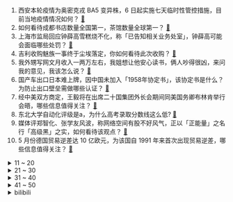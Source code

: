 1. 西安本轮疫情为奥密克戎 BA5 变异株，6 日起实施七天临时性管控措施，目前当地疫情情况如何？ [:link:](https://www.zhihu.com/question/541690865)
2. 如何看待成都书店数量全国第一，茶馆数量全球第一？ [:link:](https://www.zhihu.com/question/541702595)
3. 上海市监局回应钟薛高雪糕烧不化，称「已告知相关业务处室」，钟薛高可能会面临哪些处罚？ [:link:](https://www.zhihu.com/question/541735171)
4. 吉利收购魅族一事终于尘埃落定，你如何看待此次收购？ [:link:](https://www.zhihu.com/question/541472239)
5. 我外甥写网文月收入一两万左右，我姐想让他安心读书，俩人吵得很凶，来问我的意见，我该怎么说？ [:link:](https://www.zhihu.com/question/541467815)
6. 国产车出口日本难上牌，因中国未加入「1958年协定书」，该协定书是什么？为防止出口壁垒需做哪些认证？ [:link:](https://www.zhihu.com/question/541580649)
7. 经中美双方商定，王毅将在出席二十国集团外长会期间同美国务卿布林肯举行会晤，哪些信息值得关注？ [:link:](https://www.zhihu.com/question/541736948)
8. 东北大学自动化评级是a，为什么高考录取分数线这么低? [:link:](https://www.zhihu.com/question/541560818)
9. 媒体评郑智化、张学友风波，称网络空间有股不好风气，正以「正能量」之名行「高级黑」之实，如何看待该观点？ [:link:](https://www.zhihu.com/question/541769806)
10. 5 月份德国贸易逆差达 10 亿欧元，为该国自 1991 年来首次出现贸易逆差，哪些信息值得关注？ [:link:](https://www.zhihu.com/question/541590572)
<details>
<summary>11 ~ 20</summary>

11. 网传全州县超生孩子被抱走调剂，桂林通报称「对县卫健局局长等相关人员停职检查」，还有哪些信息值得关注？ [:link:](https://www.zhihu.com/question/541673707)
12. 女子躲房间将 500 万存款账户发骗子，警方联系其丈夫及时阻止。该事件有哪些警示？ [:link:](https://www.zhihu.com/question/541680568)
13. 面对日渐激烈的就业环境，这一届 00 后毕业生应该如何应对？ [:link:](https://www.zhihu.com/question/541691703)
14. 警方通报「女生高考后被同村村民杀害」，称嫌犯系 51 岁男子，已被刑拘。还有哪些信息值得关注？ [:link:](https://www.zhihu.com/question/541512346)
15. 如何看待国家发改委回应「生猪价格上涨过快」，称目前生猪产能总体合理充裕，不具备持续大幅上涨的基础？ [:link:](https://www.zhihu.com/question/541498535)
16. 考研英语第一遍做真题要不要写到卷子上？ [:link:](https://www.zhihu.com/question/529678666)
17. 如何看待印度驻华大使回应「中美选边站」问题时回答「我们有15亿人，可以把脚放在任何地方」？ [:link:](https://www.zhihu.com/question/541632573)
18. 从人民公园的「慢」成都到天府N街的「快」成都，如何看待 12 年间成都的发展与变化？ [:link:](https://www.zhihu.com/question/541702328)
19. 为什么中国人的早饭，几乎不喝饮料/果汁？ [:link:](https://www.zhihu.com/question/541480962)
20. 为什么香港艺人不显老？ [:link:](https://www.zhihu.com/question/295211719)
</details>
<details>
<summary>21 ~ 30</summary>

21. 网传一女子逛商场遭遇各种「刺客」，6 颗话梅 128 元，2 个桃子 92 元，如何看待这一现象？ [:link:](https://www.zhihu.com/question/541339978)
22. 男友买了个培育钻石向我求婚，什么是培育钻石？ [:link:](https://www.zhihu.com/question/428348500)
23. 有哪些描写夏天的古诗词？ [:link:](https://www.zhihu.com/question/541032225)
24. 小米 12S 系列「这真徕卡」的 slogan 反应了小米什么样的营销策略？ [:link:](https://www.zhihu.com/question/541378017)
25. 要么「把问题摆平就是水平」，要么「早请示晚汇报」，如何看待基层工作中的「唯过程」和「唯结果」导向？ [:link:](https://www.zhihu.com/question/540504962)
26. 宠物猫为什么逐渐丧失了抓老鼠的功能？ [:link:](https://www.zhihu.com/question/541059643)
27. 咸阳一小学试卷要求学生介绍肖战，教育局回应「随机选择 ，考察学生英语表达能力」。还有哪些信息值得关注？ [:link:](https://www.zhihu.com/question/541467924)
28. 恒驰汽车宣布「恒驰 5」 7 月 6 日开启预售，且购车款均在公证处专户，哪些信息值得关注？ [:link:](https://www.zhihu.com/question/541675940)
29. 如何看待 LPL 解说瞳夕因没有给 Jackeylove 投 MVP 票而遭其粉丝爆破？ [:link:](https://www.zhihu.com/question/541393223)
30. 为什么非升即走的大学教授不去高中当老师？ [:link:](https://www.zhihu.com/question/530301437)
</details>
<details>
<summary>31 ~ 40</summary>

31. 新娘安排博士、硕士、中学同学分桌吃席，朋友称「怕陌生人尴尬，并非学历歧视」，如何看待此事？ [:link:](https://www.zhihu.com/question/541445369)
32. 《龙珠》中为什么悟空一长大就和琪琪结婚，而不是和布尔玛？ [:link:](https://www.zhihu.com/question/295712652)
33. 贾政对于小姨子长期住在自己家里是什么态度？ [:link:](https://www.zhihu.com/question/531920277)
34. 如何看待网传全州县将「超生孩子」统一抱走进行「社会调剂」？官方回应「正在核实」，还有哪些信息值得关注？ [:link:](https://www.zhihu.com/question/541612322)
35. 「米老鼠」95 年版权保护期临近，迪士尼将失去其专有权，版权保护期能否延长？失去专有权将产生哪些影响？ [:link:](https://www.zhihu.com/question/541581133)
36. 4 家河南村镇银行同时更换董事长，储户发现「度小满上原存款产品变理财产品」，还有哪些最新进展？ [:link:](https://www.zhihu.com/question/541643788)
37. 为什么名校硕士毕业生去乡镇当公务员会被人议论，名校硕士不能当乡镇公务员吗？ [:link:](https://www.zhihu.com/question/541176192)
38. 如果你是一位产品经理，你觉得适合家庭用车需求的越野 SUV（如 BJ60）需要具备哪些功能或特点？ [:link:](https://www.zhihu.com/question/540380396)
39. 《破事精英》第 24 集《你的选择》拍得怎么样？哪些剧情的值得关注？ [:link:](https://www.zhihu.com/question/541503949)
40. 如何客观评价詹姆斯哈登？ [:link:](https://www.zhihu.com/question/25111438)
</details>
<details>
<summary>41 ~ 50</summary>

41. 为什么现在绝大部分 TWS 耳机都不提供关键指标参数？这让消费者怎么选择？ [:link:](https://www.zhihu.com/question/513102760)
42. 如果每个人都带上降噪耳机，世界会变成什么样？ [:link:](https://www.zhihu.com/question/538795889)
43. 7 月 5 日上海新增本土感染者「9+15」，均在隔离管控中发现，目前当地疫情情况如何？ [:link:](https://www.zhihu.com/question/541770385)
44. 唐山房价跌入谷底，房价曾领涨全国，这释放了什么信号？是否引领全国房价进入下行周期？ [:link:](https://www.zhihu.com/question/541722359)
45. 欧洲议会以压倒性多数通过了《数字服务法》和《数字市场法》，剑指谷歌、苹果等科技巨头，具有哪些意义？ [:link:](https://www.zhihu.com/question/541726583)
46. 苏宁易购回应「被申请破产清算」，称系谣言，目前公司的经营状况如何？ [:link:](https://www.zhihu.com/question/541651324)
47. 月薪一万在广州市能过什么样的生活？ [:link:](https://www.zhihu.com/question/54172137)
48. 如何停止精神内耗? [:link:](https://www.zhihu.com/question/492303242)
49. 灯具是在网上买好，还是在实体店买好? [:link:](https://www.zhihu.com/question/452759265)
50. 7 月 4 日延庆区筛查出一例核酸阳性人员，目前阳性人员情况如何？ [:link:](https://www.zhihu.com/question/541461099)
</details><details>
<summary>bilibili</summary>

1. 万州烤鱼博览馆   厨子探店¥217 [:link:](//www.bilibili.com/video/BV1x94y1R7uP)
2. 【俄罗斯老婆】安娜：快进来随礼！！ [:link:](//www.bilibili.com/video/BV1sY4y1E7qP)
3. 《原神》提瓦特风尚·衣装PV - 幕夜暗像 [:link:](//www.bilibili.com/video/BV1rt4y1t7HC)
4. 鸡你太美Remix，但是真ikun [:link:](//www.bilibili.com/video/BV1s34y1p763)
5. 这是人类能完成的操作？？2 [:link:](//www.bilibili.com/video/BV1PL4y1A7wb)
6. “明枪易躲，暗恋难防” [:link:](//www.bilibili.com/video/BV17B4y1i7YF)
7. 大学真不是你想的那样... [:link:](//www.bilibili.com/video/BV1yZ4y1a7vg)
8. 我为我的奶奶，拍了部“电影” [:link:](//www.bilibili.com/video/BV13Y4y1n76t)
9. 无关风月 我提序等你回 [:link:](//www.bilibili.com/video/BV1sY4y1E7Nq)
10. 但凡她们平均一下脑子~ [:link:](//www.bilibili.com/video/BV1Qa411p7Ao)
<details>
<summary>11 ~ 20</summary>

11. 雪莲负责人：雪莲5毛一包13年未涨价，“赚不到很多钱 更多是情怀” [:link:](//www.bilibili.com/video/BV1mt4y1t7fZ)
12. 玫瑰花被摘了 你要怪摘花的人 而不是怪花开的艳 [:link:](//www.bilibili.com/video/BV14L4y1w7S2)
13. 七月首跳｜新操《水手怕水》 [:link:](//www.bilibili.com/video/BV1NW4y167a1)
14. 【迪卢克皮肤】我宣布，这个待机动作值回票价 [:link:](//www.bilibili.com/video/BV1Xv4y1T7aT)
15. 皇 城 P K ！【MC暮色森林#5】 [:link:](//www.bilibili.com/video/BV1wa411p7uN)
16. 雕坏上百张纸，挑战照片级纸雕 [:link:](//www.bilibili.com/video/BV1BU4y1Q78H)
17. 超平坦世界+惊变100天【大结局】活下去！ [:link:](//www.bilibili.com/video/BV1VW4y1U7d9)
18. 我用高中心态读了两年大学才明白的事情… [:link:](//www.bilibili.com/video/BV1Qf4y1o7qB)
19. 新婚半年，老公整晚打游戏不来睡觉，咋整啊 [:link:](//www.bilibili.com/video/BV1Rr4y1M7R3)
20. 45元2斤蓝莓，烤鸡烧肉铺在松针上，云南的菜市场也太好逛了！ [:link:](//www.bilibili.com/video/BV16G411x78S)
</details>
<details>
<summary>21 ~ 30</summary>

21. 【ipad古筝】无关风月 我题序等你回 [:link:](//www.bilibili.com/video/BV1uL4y1A7M9)
22. 我不是来求助的，我是来反击的 [:link:](//www.bilibili.com/video/BV1x34y1p7Wm)
23. 销冠是如何让不想买东西的人回心转意的，也许是从你进门的那一刻起！！ [:link:](//www.bilibili.com/video/BV19W4y1z7Tt)
24. 雪糕刺客再也不能背刺大家了？ [:link:](//www.bilibili.com/video/BV1kU4y1S7rs)
25. 祝你们早日找到自己的病友 [:link:](//www.bilibili.com/video/BV1Yv4y1T79G)
26. 【  青春也好，当下最好  】 [:link:](//www.bilibili.com/video/BV1xa411X7Xr)
27. 【Minecraft】世界首个纯红石神经网络！真正的红石人工智能(中文/English)(4K) [:link:](//www.bilibili.com/video/BV1yv4y1u7ZX)
28. 我的梦想，价值两元 [:link:](//www.bilibili.com/video/BV1Mr4y1u7W8)
29. 演员的蛋生（3） [:link:](//www.bilibili.com/video/BV1fZ4y1e7w6)
30. 现在的古风歌曲真是让人掘地三尺五体投地 [:link:](//www.bilibili.com/video/BV1vL4y1w7JU)
</details>
<details>
<summary>31 ~ 40</summary>

31. 广告，但是打码丨高清变装合集 [:link:](//www.bilibili.com/video/BV1eU4y1S7a7)
32. 98斤的巨大龙趸，帅小伙一顿操作猛如虎，出锅后香的不行 [:link:](//www.bilibili.com/video/BV1dr4y1M7nh)
33. 网易云看后不再网抑云 [:link:](//www.bilibili.com/video/BV1GT41137en)
34. 我被美国斯坦福大学，食堂录取了！！美国大学自助餐吃什么？ [:link:](//www.bilibili.com/video/BV1UU4y1S7Xb)
35. 【STN快报第六季36】卡拉什尼科夫，新时代刺客的导师 [:link:](//www.bilibili.com/video/BV1Ca411X7LA)
36. 鸟中屠夫，撸串王者！ [:link:](//www.bilibili.com/video/BV1iG411x7d7)
37. 当兰陵王隐身进人堆开了个弱化 [:link:](//www.bilibili.com/video/BV1iU4y1S7hE)
38. 童年雪糕，但是拟人 [:link:](//www.bilibili.com/video/BV1CU4y1Q7CR)
39. 【闲聊】《裹脚布》大结局，我血亏18块 [:link:](//www.bilibili.com/video/BV1HB4y1H71g)
40. 一位温柔刺客 [:link:](//www.bilibili.com/video/BV1uN4y1g7xz)
</details>
<details>
<summary>41 ~ 50</summary>

41. 像素级复刻鸡你太美（纯享版）还原神作！ [:link:](//www.bilibili.com/video/BV1Ur4y1g7WH)
42. 【原神】⚡⚡2.8  版  本  玩  家  现  状⚡⚡ [:link:](//www.bilibili.com/video/BV1bN4y1g7UV)
43. 一个桃子100块？美食博主：那是成本！ [:link:](//www.bilibili.com/video/BV1Da411X7jS)
44. up主，你的脸疼吗？2022年4月新番完结吐槽大总结！【泛式】 [:link:](//www.bilibili.com/video/BV1PB4y1i7KA)
45. 张镇辉台球正经教学【6个不太建议使用的技巧】14.0版本 [:link:](//www.bilibili.com/video/BV1rU4y1S7U4)
46. 我妈叫我拍这个 [:link:](//www.bilibili.com/video/BV1av4y1T7eZ)
47. 对小学生来说有点幼稚 对我刚刚好 [:link:](//www.bilibili.com/video/BV1pf4y1Z7Vj)
48. 雪  王  找  茬  ，但遇到了刺客！ [:link:](//www.bilibili.com/video/BV12a411H7Um)
49. 开心的农民工 [:link:](//www.bilibili.com/video/BV16t4y1871x)
50. 语 气 词 [:link:](//www.bilibili.com/video/BV1Nr4y1u786)
</details>
<details>
<summary>51 ~ 60</summary>

51. 香菜果冻？ [:link:](//www.bilibili.com/video/BV1SB4y1W7Ev)
52. 实测“钟薛高”加热31℃室温，真能1小时不化？ [:link:](//www.bilibili.com/video/BV16G411x7n2)
53. 还守着Chrome？6分钟让你爱上Edge浏览器 [:link:](//www.bilibili.com/video/BV1wa411s7oX)
54. 我绵良绵影只想过平静的生活（jojo不灭钻石op还原） [:link:](//www.bilibili.com/video/BV18t4y1t7J9)
55. 【贝爷生活】一个（伪）爱用物分享 [:link:](//www.bilibili.com/video/BV1pS4y1p7bU)
56. 帅小伙为了环保，花重金买台太阳能灶，以后做饭都不用火了？ [:link:](//www.bilibili.com/video/BV18a411H7HF)
57. 红皇后卡点仿妆，她其实挺可爱的 [:link:](//www.bilibili.com/video/BV1Da411H74M)
58. 做了两年的up主，终于拥有了梦想中的工作室！ [:link:](//www.bilibili.com/video/BV1FT411G7x3)
59. 24岁，从没用过新手机。消费主义在我这踢到了铁板…… [:link:](//www.bilibili.com/video/BV1vY4y1E74Y)
60. 备婚抠搜指南3.0｜终于试到了好吃不贵的结婚喜糖～ [:link:](//www.bilibili.com/video/BV1PU4y1X7FU)
</details>
<details>
<summary>61 ~ 70</summary>

61. 人民日报记者和帅农鸟哥一起吃瓜墙绘，听说郭站长也想来？【体验新农人】 [:link:](//www.bilibili.com/video/BV1ya411H7Vx)
62. 《明日方舟》EP - Magic Theorem [:link:](//www.bilibili.com/video/BV1YU4y1S7D1)
63. 【时代少年团】《小炸的暑假生活》07.练习室小剧场 [:link:](//www.bilibili.com/video/BV1RY4y1n7Nd)
64. 6年up主第7次搬家，我是时候离开啦！ [:link:](//www.bilibili.com/video/BV1bT411u7gQ)
65. [间谍过家家自制MV完整版]普通动画人挑战霸权社！DOGE [:link:](//www.bilibili.com/video/BV1nY411K7iH)
66. 宝我今天签协议了什么协议？对你的一心一意 [:link:](//www.bilibili.com/video/BV1VN4y1g7a4)
67. 【B站入驻自我介绍】Bao的Vtuber一问一答自我介绍!【Bao Vtuber】 [:link:](//www.bilibili.com/video/BV19Y4y1n7ac)
68. 人生第一次捡到猫，真的好小一只，作为一个铲屎官，实在不忍心袖手旁观不管它 [:link:](//www.bilibili.com/video/BV1K341137zd)
69. “中国共产党说话是算数的！” [:link:](//www.bilibili.com/video/BV19W4y1z7oD)
70. 为什么打穿地壳一定要在海底？【汪品先院士】 [:link:](//www.bilibili.com/video/BV113411w7Hn)
</details>
<details>
<summary>71 ~ 80</summary>

71. 偷狗火到国外，嘎子成鬼畜顶流，本人回应彰显格局！ [:link:](//www.bilibili.com/video/BV1La411X77W)
72. 东三省的差异到底在哪？？ [:link:](//www.bilibili.com/video/BV1CB4y1W7nD)
73. 这次洗澡过后，我丢掉了自己作为成年人的体面 [:link:](//www.bilibili.com/video/BV1nW4y1U749)
74. 莉⚡你⚡太⚡美⚡ [:link:](//www.bilibili.com/video/BV1VN4y1g7xG)
75. 【原神】摆 拍 狂 魔 17 [:link:](//www.bilibili.com/video/BV1kW4y1z7k5)
76. 《五毒》傣族 [:link:](//www.bilibili.com/video/BV1kW4y1z7Ds)
77. 《寻找田春山》 [:link:](//www.bilibili.com/video/BV1UZ4y1e7Mk)
78. 【真人特效】仙侠剧都不敢这么拍！ [:link:](//www.bilibili.com/video/BV18N4y1g7Wq)
79. 哪两句诗毫不相干，但拼在一起却天衣无缝？ [:link:](//www.bilibili.com/video/BV17W4y1U7iK)
80. 懒人版四果汤 [:link:](//www.bilibili.com/video/BV1L94y1R7Xj)
</details>
<details>
<summary>81 ~ 90</summary>

81. 31℃室温一小时不化 这雪糕能吃吗？ [:link:](//www.bilibili.com/video/BV1dT411u78V)
82. 【白嫖失败】三分钟带你领略中国刀的魅力！ [:link:](//www.bilibili.com/video/BV1734y1p7Rh)
83. 这小狗它说：~~~ [:link:](//www.bilibili.com/video/BV1Ha411X7no)
84. 这辈子再也不想贪污桥款了！！！ [:link:](//www.bilibili.com/video/BV1oU4y1S7ex)
85. 苦 力 怕 神 殿 [:link:](//www.bilibili.com/video/BV1Xt4y187iR)
86. 【4K60FPS】周杰伦、五月天《龙卷风》梦幻联动现场！这是我的青春！ [:link:](//www.bilibili.com/video/BV1N3411A74X)
87. 原神：只有老玩家才能打开的，6个奇怪宝箱！ [:link:](//www.bilibili.com/video/BV1SY4y1n7K7)
88. 好开心能参加幼儿园小朋友的毕业典礼！还能和100多个小朋友成功对上暗号！真是嘎嘎有排面！ [:link:](//www.bilibili.com/video/BV1bN4y1g7dV)
89. 嘎子：看好了！小夫是这样用的才对！ [:link:](//www.bilibili.com/video/BV1vU4y1S7ds)
90. 画风突变！宋江：用魔法打败魔法！《水浒传》P28 [:link:](//www.bilibili.com/video/BV1y34y1p7j7)
</details>
<details>
<summary>91 ~ 100</summary>

91. 嘻→嘻↑嘻→嘻→嘻↑嘻→嘻↑ [:link:](//www.bilibili.com/video/BV1mr4y1M7uh)
92. 谁能拒绝在越来越热的夏天，来一杯快乐无限的冰红茶！酸甜爽口，冰冰凉凉！喝一口透心凉，比买的还要好喝！夏日必喝冷饮，我投冰红茶！ [:link:](//www.bilibili.com/video/BV1vU4y1Q7bi)
93. 在？我帮你要到杰伦的签名专辑了！ [:link:](//www.bilibili.com/video/BV1734y1s7sC)
94. 《爽！》 [:link:](//www.bilibili.com/video/BV1MB4y1i7Et)
95. 万字解析：今天的游戏技术究竟发展到了什么程度？ [:link:](//www.bilibili.com/video/BV1HB4y1W7pC)
96. 暑假第一天的你！！！ [:link:](//www.bilibili.com/video/BV1X3411w7w9)
97. 我把工作室的透光墙改造成了游戏机屏幕 [:link:](//www.bilibili.com/video/BV1PZ4y1v7Gj)
98. 你热不热？我不热 我里面有空调 【恶作剧挑战103】 [:link:](//www.bilibili.com/video/BV19B4y1v7g9)
99. 【大肚腩+高内脏脂肪】用整个七月份告别大肚子|高效去除腰腹赘肉|全程站立无跑跳|大体重友好 [:link:](//www.bilibili.com/video/BV1x34y1p76z)
100. 县 长 来 了 [:link:](//www.bilibili.com/video/BV1Q94y19746)
</details></details>